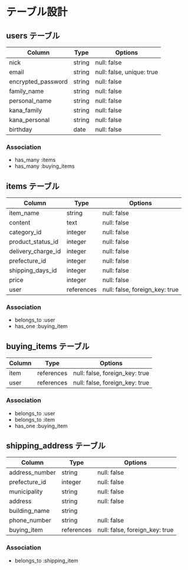
# テーブル設計

## users テーブル

| Column             | Type    | Options                   |
| ------------------ | ------  | -----------               |
| nick               | string  | null: false               |
| email              | string  | null: false, unique: true |
| encrypted_password | string  | null: false               |
| family_name        | string  | null: false               |
| personal_name      | string  | null: false               |
| kana_family        | string  | null: false               |
| kana_personal      | string  | null: false               |
| birthday           | date    | null: false               |

### Association

- has_many :items
- has_many :buying_items


## items テーブル

| Column              | Type       | Options                        |
| ----------          | ---------- | ------------------------------ |
| item_name           | string     | null: false                    |
| content             | text       | null: false                    |
| category_id         | integer    | null: false                    |
| product_status_id   | integer    | null: false                    |
| delivery_charge_id  | integer    | null: false                    |
| prefecture_id       | integer    | null: false                    |
| shipping_days_id     | integer    | null: false                    |
| price               | integer    | null: false                    |
| user                | references | null: false, foreign_key: true |

### Association

- belongs_to :user
- has_one :buying_item


## buying_items テーブル

| Column       | Type       | Options                        |
| ------------ | ---------- | ------------------------------ |
| item         | references | null: false, foreign_key: true |
| user         | references | null: false, foreign_key: true |

### Association

- belongs_to :user
- belongs_to :item
- has_one :buying_item


## shipping_address テーブル

| Column           | Type       | Options                        |
| ---------------- | ---------- | ------------------------------ |
| address_number   | string     | null: false                    |
| prefecture_id    | integer    | null: false                    |
| municipality     | string     | null: false                    |
| address          | string     | null: false                    |
| building_name    | string     |                                |
| phone_number     | string     | null: false                    |
| buying_item      | references | null: false, foreign_key: true |

### Association

- belongs_to :shipping_item